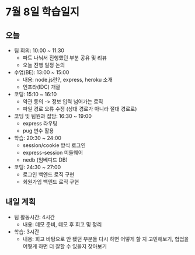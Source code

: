 # 7월 8일 학습일지

## 오늘

- 팀 회의: 10:00 ~ 11:30
  - 파트 나눠서 진행했던 부분 공유 및 리뷰
  - 오늘 진행 일정 논의
- 수업(BE): 13:00 ~ 15:00
  - 내용: node.js란?, express, heroku 소개
  - 인프라(IDC) 개괄
- 코딩: 15:10 ~ 16:10
  - 약관 동의 -> 정보 입력 넘어가는 로직
  - 파일 경로 오류 수정 (상대 경로가 아니라 절대 경로로)
- 코딩 및 팀원과 잡담: 16:30 ~ 19:00
  - express 라우팅
  - pug 변수 활용
- 학습: 20:30 ~ 24:00
  - session/cookie 방식 로그인
  - express-session 미들웨어
  - nedb (임베디드 DB)
- 코딩: 24:30 ~ 27:00
  - 로그인 백엔드 로직 구현
  - 회원가입 백엔드 로직 구현

## 내일 계획

- 팀 활동시간: 4시간
  - 내용: 데모 준비, 데모 후 회고 및 정리
- 학습: 3시간
  - 내용: 회고 바탕으로 안 됐던 부분들 다시 하면 어떻게 할 지 고민해보기, 협업을 어떻게 하면 더 잘할 수 있을지 찾아보기
